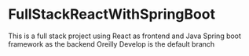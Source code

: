 # FullStackReactWithSpringBoot
This is a full stack project using React as frontend and Java Spring boot framework as the backend Oreilly
Develop is the default branch 
